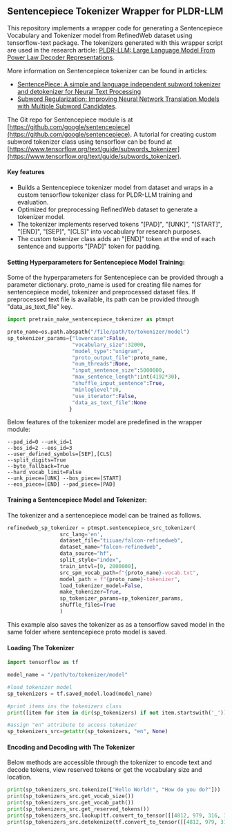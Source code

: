 ## Sentencepiece Tokenizer Wrapper for PLDR-LLM

This repository implements a wrapper code for generating a Sentencepiece Vocabulary and Tokenizer model from RefinedWeb dataset using tensorflow-text package. The tokenizers generated with this wrapper script are used in the research article: [PLDR-LLM: Large Language Model From Power Law Decoder Representations](https://arxiv.org/abs/2410.16703).

More information on Sentencepiece tokenizer can be found in articles:
- [SentencePiece: A simple and language independent subword tokenizer and detokenizer for Neural Text Processing](https://arxiv.org/abs/1808.06226) 
- [Subword Regularization: Improving Neural Network Translation Models with Multiple Subword Candidates](https://arxiv.org/abs/1804.10959). 

The Git repo for Sentencepiece module is at [https://github.com/google/sentencepiece](https://github.com/google/sentencepiece). A tutorial for creating custom subword tokenizer class using tensorflow can be found at [https://www.tensorflow.org/text/guide/subwords_tokenizer](https://www.tensorflow.org/text/guide/subwords_tokenizer).

#### Key features

- Builds a Sentencepiece tokenizer model from dataset and wraps in a custom tensorflow tokenizer class for PLDR-LLM training and evaluation.
- Optimized for preprocessing RefinedWeb dataset to generate a tokenizer model.
- The tokenizer implements reserved tokens "[PAD]", "[UNK]", "[START]", "[END]", "[SEP]", "[CLS]" into vocabulary for research purposes.
- The custom tokenizer class adds an "[END]" token at the end of each sentence and supports "[PAD]" token for padding.

#### Setting Hyperparameters for Sentencepiece Model Training:
Some of the hyperparameters for Sentencepiece can be provided through a parameter dictionary. proto_name is used for creating file names for sentencepiece model, tokenizer and preprocessed dataset files. If preprocessed text file is available, its path can be provided through "data_as_text_file" key.

```python
import pretrain_make_sentencepiece_tokenizer as ptmspt

proto_name=os.path.abspath("/file/path/to/tokenizer/model")
sp_tokenizer_params={"lowercase":False, 
                     "vocabulary_size":32000, 
                     "model_type":"unigram", 
                     "proto_output_file":proto_name, 
                     "num_threads":None,
                     "input_sentence_size":5000000,
                     "max_sentence_length":int(4192*30),
                     "shuffle_input_sentence":True,
                     "minloglevel":0,
                     "use_iterator":False,
                     "data_as_text_file":None
                    }
```

Below features of the tokenizer model are predefined in the wrapper module:
```
--pad_id=0 --unk_id=1 
--bos_id=2 --eos_id=3
--user_defined_symbols=[SEP],[CLS] 
--split_digits=True 
--byte_fallback=True 
--hard_vocab_limit=False
--unk_piece=[UNK] --bos_piece=[START] 
--eos_piece=[END] --pad_piece=[PAD]
```

#### Training a Sentencepiece Model and Tokenizer:

The tokenizer and a sentencepiece model can be trained as follows.

```python
refinedweb_sp_tokenizer = ptmspt.sentencepiece_src_tokenizer(
                 src_lang='en',
                 dataset_file="tiiuae/falcon-refinedweb",
                 dataset_name="falcon-refinedweb",
                 data_source="hf",
                 split_style="index",
                 train_intvl=[0, 2000000],
                 src_spm_vocab_path=f"{proto_name}-vocab.txt",
                 model_path = f"{proto_name}-tokenizer",
                 load_tokenizer_model=False,
                 make_tokenizer=True,
                 sp_tokenizer_params=sp_tokenizer_params,
                 shuffle_files=True
                 )
```
This example also saves the tokenizer as as a tensorflow saved model in the same folder where sentencepiece proto model is saved.

#### Loading The Tokenizer

```python
import tensorflow as tf

model_name = "/path/to/tokenizer/model"

#load tokenizer model
sp_tokenizers = tf.saved_model.load(model_name)

#print items ins the tokenizers class
print([item for item in dir(sp_tokenizers) if not item.startswith('_')])

#assign "en" attribute to access tokenizer
sp_tokenizers_src=getattr(sp_tokenizers, "en", None)
```

#### Encoding and Decoding with The Tokenizer

Below methods are accessible through the tokenizer to encode text and decode tokens, view reserved tokens or get the vocabulary size and location.

```python
print(sp_tokenizers_src.tokenize(["Hello World!", "How do you do?"]))
print(sp_tokenizers_src.get_vocab_size())
print(sp_tokenizers_src.get_vocab_path())
print(sp_tokenizers_src.get_reserved_tokens())
print(sp_tokenizers_src.lookup(tf.convert_to_tensor([[4812, 979, 316, 3, 0], [592, 291, 282, 319, 3]], dtype=tf.int64)))
print(sp_tokenizers_src.detokenize(tf.convert_to_tensor([[4812, 979, 316, 3, 0], [592, 291, 282, 319, 3]], dtype=tf.int64)))
```
